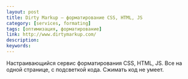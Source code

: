 ```yaml
---
layout: post
title: Dirty Markup — форматирование CSS, HTML, JS
category: [services, formating]
tags: [оптимизация, форматирование]
link: http://www.dirtymarkup.com/
description:
keywords:
---
```


<p>Настраивающийся сервис форматирования CSS, HTML, JS. Все на одной странице, с подсветкой кода. Сжимать код не умеет.</p>
